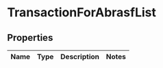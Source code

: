 
# TransactionForAbrasfList

## Properties
Name | Type | Description | Notes
------------ | ------------- | ------------- | -------------



